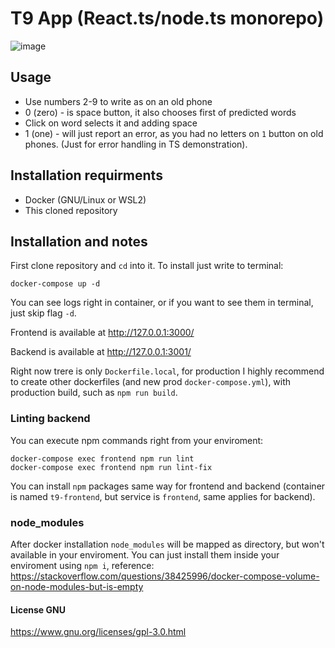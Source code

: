# T9 App (React.ts/node.ts monorepo)
![image](https://user-images.githubusercontent.com/10388830/152058148-1520be48-e213-4e52-ae91-86cc10f44032.png)

## Usage
- Use numbers 2-9 to write as on an old phone
- 0 (zero) - is space button, it also chooses first of predicted words
- Click on word selects it and adding space
- 1 (one) - will just report an error, as you had no letters on `1` button on old phones. (Just for error handling in TS demonstration).

## Installation requirments
- Docker (GNU/Linux or WSL2)
- This cloned repository

## Installation and notes
First clone repository and `cd` into it. To install just write to terminal:
```
docker-compose up -d
```
You can see logs right in container, or if you want to see them in terminal, just skip flag `-d`.

Frontend is available at http://127.0.0.1:3000/

Backend is available at http://127.0.0.1:3001/

Right now trere is only `Dockerfile.local`, for production I highly recommend to create other dockerfiles (and new prod `docker-compose.yml`), with production build, such as `npm run build`.

### Linting backend
You can execute npm commands right from your enviroment:
```
docker-compose exec frontend npm run lint
docker-compose exec frontend npm run lint-fix
```

You can install `npm` packages same way for frontend and backend (container is named `t9-frontend`, but service is `frontend`, same applies for backend).

### node_modules
After docker installation `node_modules` will be mapped as directory, but won't available in your enviroment. You can just install them inside your enviroment using `npm i`, reference: https://stackoverflow.com/questions/38425996/docker-compose-volume-on-node-modules-but-is-empty

#### License GNU 
https://www.gnu.org/licenses/gpl-3.0.html
